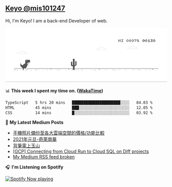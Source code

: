 ## [Keyo @mis101247](https://github.com/mis101247/mis101247.github.io)

Hi, I'm Keyo! I am a back-end Developer of web. 


![image](https://github.com/mis101247/mis101247/blob/master/dino.gif)

📊 **This week I spent my time on. ([WakaTime](https://wakatime.com/@66242878-3a41-446c-852d-cafde411a834))**
<!--START_SECTION:waka-->
```text
TypeScript   5 hrs 20 mins   █████████████████████░░░░   84.03 % 
HTML         45 mins         ███░░░░░░░░░░░░░░░░░░░░░░   12.05 % 
CSS          14 mins         █░░░░░░░░░░░░░░░░░░░░░░░░   03.92 % 
```
<!--END_SECTION:waka-->

📕 **My Latest Medium Posts**

<!-- BLOG-POST-LIST:START -->
- [手機照片備份至各大雲端空間的價格/功能比較](https://medium.com/mis101247/%E6%89%8B%E6%A9%9F%E7%85%A7%E7%89%87%E5%82%99%E4%BB%BD%E8%87%B3%E5%90%84%E5%A4%A7%E9%9B%B2%E7%AB%AF%E7%A9%BA%E9%96%93%E7%9A%84%E5%83%B9%E6%A0%BC-%E5%8A%9F%E8%83%BD%E6%AF%94%E8%BC%83-afb645455b6b?source=rss-1d2d8876197b------2)
- [2021年元旦-奇萊南華](https://medium.com/mis101247/2021%E5%B9%B4%E5%85%83%E6%97%A6-%E5%A5%87%E8%90%8A%E5%8D%97%E8%8F%AF-6168f2d92ef3?source=rss-1d2d8876197b------2)
- [背筆電上玉山](https://medium.com/mis101247/%E8%83%8C%E7%AD%86%E9%9B%BB%E4%B8%8A%E7%8E%89%E5%B1%B1-94f2d99f2e2b?source=rss-1d2d8876197b------2)
- [[GCP] Connecting from Cloud Run to Cloud SQL on Diff projects](https://medium.com/mis101247/gcp-connecting-from-cloud-run-to-cloud-sql-on-diff-projects-c0919bd5bd7f?source=rss-1d2d8876197b------2)
- [My Medium RSS feed broken](https://medium.com/mis101247/my-medium-rss-feed-broken-9061e73ac2b7?source=rss-1d2d8876197b------2)
<!-- BLOG-POST-LIST:END -->

🎧 **I'm Listening on Spotify**

[<img src="https://spotify-now-playing-nu.vercel.app/api/spotify-playing" alt="Spotify Now playing" width="50%" />](https://open.spotify.com/user/21dqdh3gswmbyofjbihypdqba)
